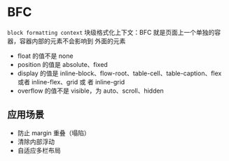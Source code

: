 # BFC

`block formatting context` 块级格式化上下文：BFC 就是页面上一个单独的容器，容器内部的元素不会影响到
外面的元素

- float 的值不是 none
- position 的值是 absolute、fixed
- display 的值是 inline-block、flow-root、table-cell、table-caption、flex 或者 inline-flex、grid 或
  者 inline-grid
- overflow 的值不是 visible，为 auto、scroll、hidden

## 应用场景

- 防止 margin 重叠（塌陷）
- 清除内部浮动
- 自适应多栏布局
